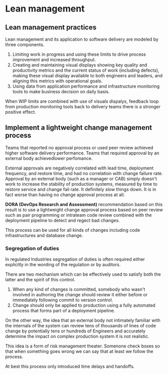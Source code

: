 # Lean management

## Lean management practices 
Lean management and its application to software delivery are modeled by three components.

1. Limiting work in progress and using these limits to drive process improvement and increased throughput.
2. Creating and maintaining visual displays showing key quality and productivity metrics and the current status of work (including defects), making these visual display available to both engineers and leaders, and aligning this metrics with operational goals.
3. Using data from application performance and infrastructure monitoring tools to make business decision on daily basis. 

When WIP limits are combined with use of visuals dispalys, feedback loop from production monitoring tools back to delivery teams there is a stronger positive effect.


## Implement a lightweight change management process 

Teams that reported no approval process or used peer review achieved higher software delivery performance. Teams that required approval by an external body achievedlower perfomance.

External approvals are negatively correlated with lead time, deployment frequency, and restore time, and had no correlation with change failure rate. 
Approval by an external body (such as a manager or CAB) simply doesn't work to increase the stability of production systems,
measured by time to restore service and change fail rate. It definitely slow things down. 
It is in fact worse than having no change approval process at all. 

**DORA (DevOps Research and Assessment)** recommendation based on this result is to use a lightweight change approval process based on peer review such as pair programming or intrateam code review combined with the deployment pipeline to detect and regect bad changes.

This process can be used for all kinds of changes including code infrastructures and database change. 


### Segregation of duties

In regulated Industries segregation of duties is often required either explicitly in the wording of the regulation or by auditors. 

There are two mechanism which can be effectively used to satisfy both the latter and the spirit of this control.
  1. When any kind of changes is committed, somebody who wasn't involved in authoring the change should review it either before or immediately following commit to version control. 
  2. Change should only be applied to production using a fully automated process that forms part of a deployment pipeline. 

On the other way, the idea that an external body not intimately familiar with the internals of the system can review tens of thousands of lines of code change by potentially tens or hundreds of Engineers and accurately determine the impact on complex production system it is not realistic. 

This idea is a form of risk management theater. Somenone check boxes so that when something goes wrong we can say that at least we follow the process. 

At best this process only introduced time delays and handoffs. 

